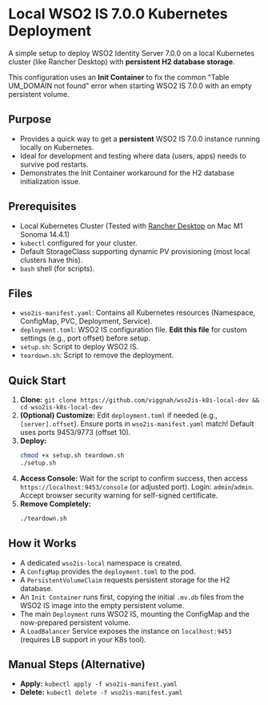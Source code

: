 # Local WSO2 IS 7.0.0 Kubernetes Deployment

A simple setup to deploy WSO2 Identity Server 7.0.0 on a local Kubernetes cluster (like Rancher Desktop) with **persistent H2 database storage**.

This configuration uses an **Init Container** to fix the common "Table UM_DOMAIN not found" error when starting WSO2 IS 7.0.0 with an empty persistent volume.

## Purpose

* Provides a quick way to get a **persistent** WSO2 IS 7.0.0 instance running locally on Kubernetes.
* Ideal for development and testing where data (users, apps) needs to survive pod restarts.
* Demonstrates the Init Container workaround for the H2 database initialization issue.

## Prerequisites

* Local Kubernetes Cluster (Tested with [Rancher Desktop](https://rancherdesktop.io/) on Mac M1 Sonoma 14.4.1)
* `kubectl` configured for your cluster.
* Default StorageClass supporting dynamic PV provisioning (most local clusters have this).
* `bash` shell (for scripts).

## Files

* `wso2is-manifest.yaml`: Contains all Kubernetes resources (Namespace, ConfigMap, PVC, Deployment, Service).
* `deployment.toml`: WSO2 IS configuration file. **Edit this file** for custom settings (e.g., port offset) before setup.
* `setup.sh`: Script to deploy WSO2 IS.
* `teardown.sh`: Script to remove the deployment.

## Quick Start

1.  **Clone:** `git clone https://github.com/viggnah/wso2is-k8s-local-dev && cd wso2is-k8s-local-dev`
2.  **(Optional) Customize:** Edit `deployment.toml` if needed (e.g., `[server].offset`). Ensure ports in `wso2is-manifest.yaml` match! Default uses ports 9453/9773 (offset 10).
3.  **Deploy:**
    ```bash
    chmod +x setup.sh teardown.sh
    ./setup.sh
    ```
4.  **Access Console:** Wait for the script to confirm success, then access `https://localhost:9453/console` (or adjusted port). Login: `admin`/`admin`. Accept browser security warning for self-signed certificate.
5.  **Remove Completely:**
    ```bash
    ./teardown.sh
    ```

## How it Works

* A dedicated `wso2is-local` namespace is created.
* A `ConfigMap` provides the `deployment.toml` to the pod.
* A `PersistentVolumeClaim` requests persistent storage for the H2 database.
* An `Init Container` runs first, copying the initial `.mv.db` files from the WSO2 IS image into the empty persistent volume.
* The main `Deployment` runs WSO2 IS, mounting the ConfigMap and the now-prepared persistent volume.
* A `LoadBalancer` Service exposes the instance on `localhost:9453` (requires LB support in your K8s tool).

## Manual Steps (Alternative)

* **Apply:** `kubectl apply -f wso2is-manifest.yaml`
* **Delete:** `kubectl delete -f wso2is-manifest.yaml`